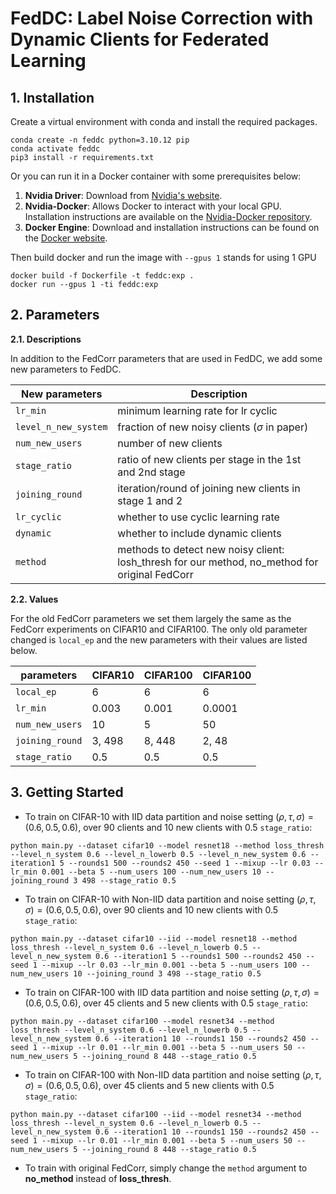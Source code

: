 # FedDC: Label Noise Correction with Dynamic Clients for Federated Learning

## 1. Installation

Create a virtual environment with conda and install the required packages.

```
conda create -n feddc python=3.10.12 pip
conda activate feddc
pip3 install -r requirements.txt
```
Or you can run it in a Docker container with some prerequisites below:

1. **Nvidia Driver**: Download from [Nvidia's website](https://www.nvidia.com/Download/index.aspx).<br/>
2. **Nvidia-Docker**: Allows Docker to interact with your local GPU. Installation instructions are available on the [Nvidia-Docker repository](https://github.com/NVIDIA/nvidia-container-toolkit).<br/>
3. **Docker Engine**: Download and installation instructions can be found on the [Docker website](https://docs.docker.com/install/). <br/>

Then build docker and run the image with `--gpus 1` stands for using 1 GPU
```
docker build -f Dockerfile -t feddc:exp .
docker run --gpus 1 -ti feddc:exp
```

## 2. Parameters

**2.1. Descriptions**

In addition to the FedCorr parameters that are used in FedDC, we add some new parameters to FedDC.

| New parameters       | Description                                                                                    |
|----------------------|------------------------------------------------------------------------------------------------|
| `lr_min`             | minimum learning rate for lr cyclic                                                            |
| `level_n_new_system` | fraction of new noisy clients ($\sigma$ in paper)                                              |
| `num_new_users`      | number of new clients                                                                          |
| `stage_ratio`        | ratio of new clients per stage in the 1st and 2nd stage                                        |
| `joining_round`      | iteration/round of joining new clients in stage 1 and 2                                        |
| `lr_cyclic`          | whether to use cyclic learning rate                                                            |
| `dynamic`            | whether to include dynamic clients                                                             |
| `method`             | methods to detect new noisy client: losh_thresh for our method, no_method for original FedCorr |

**2.2. Values**

For the old FedCorr parameters we set them largely the same as the FedCorr experiments on CIFAR10 and CIFAR100. The only old parameter changed is `local_ep` and the new parameters with their values are listed below.

| parameters           | CIFAR10 | CIFAR100 | CIFAR100 |
|----------------------|---------|----------|----------|
| `local_ep`           | 6       | 6        | 6        |
| `lr_min`             | 0.003   | 0.001    | 0.0001   |
| `num_new_users`      | 10      | 5        | 50       |
| `joining_round`      | 3, 498  | 8, 448   | 2, 48    |
| `stage_ratio`        | 0.5     | 0.5      | 0.5      |

## 3. Getting Started
+ To train on CIFAR-10 with IID data partition and noise setting $(\rho,\tau,\sigma)=(0.6,0.5,0.6)$, over 90 clients and 10 new clients with 0.5 `stage_ratio`:

```
python main.py --dataset cifar10 --model resnet18 --method loss_thresh --level_n_system 0.6 --level_n_lowerb 0.5 --level_n_new_system 0.6 --iteration1 5 --rounds1 500 --rounds2 450 --seed 1 --mixup --lr 0.03 --lr_min 0.001 --beta 5 --num_users 100 --num_new_users 10 --joining_round 3 498 --stage_ratio 0.5
```
+ To train on CIFAR-10 with Non-IID data partition and noise setting $(\rho,\tau,\sigma)=(0.6,0.5,0.6)$, over 90 clients and 10 new clients with 0.5 `stage_ratio`:

```
python main.py --dataset cifar10 --iid --model resnet18 --method loss_thresh --level_n_system 0.6 --level_n_lowerb 0.5 --level_n_new_system 0.6 --iteration1 5 --rounds1 500 --rounds2 450 --seed 1 --mixup --lr 0.03 --lr_min 0.001 --beta 5 --num_users 100 --num_new_users 10 --joining_round 3 498 --stage_ratio 0.5
```

+ To train on CIFAR-100 with IID data partition and noise setting $(\rho,\tau,\sigma)=(0.6,0.5,0.6)$, over 45 clients and 5 new clients with 0.5 `stage_ratio`:

```
python main.py --dataset cifar100 --model resnet34 --method loss_thresh --level_n_system 0.6 --level_n_lowerb 0.5 --level_n_new_system 0.6 --iteration1 10 --rounds1 150 --rounds2 450 --seed 1 --mixup --lr 0.01 --lr_min 0.001 --beta 5 --num_users 50 --num_new_users 5 --joining_round 8 448 --stage_ratio 0.5
```
+ To train on CIFAR-100 with Non-IID data partition and noise setting $(\rho,\tau,\sigma)=(0.6,0.5,0.6)$, over 45 clients and 5 new clients with 0.5 `stage_ratio`:

```
python main.py --dataset cifar100 --iid --model resnet34 --method loss_thresh --level_n_system 0.6 --level_n_lowerb 0.5 --level_n_new_system 0.6 --iteration1 10 --rounds1 150 --rounds2 450 --seed 1 --mixup --lr 0.01 --lr_min 0.001 --beta 5 --num_users 50 --num_new_users 5 --joining_round 8 448 --stage_ratio 0.5
```
+ To train with original FedCorr, simply change the `method` argument to **no_method** instead of **loss_thresh**.
